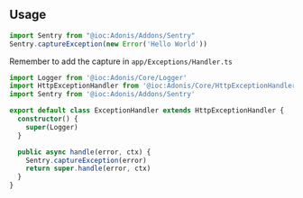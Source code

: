 ## Usage

```ts
import Sentry from "@ioc:Adonis/Addons/Sentry"
Sentry.captureException(new Error('Hello World'))
```

Remember to add the capture in `app/Exceptions/Handler.ts`
```ts
import Logger from '@ioc:Adonis/Core/Logger'
import HttpExceptionHandler from '@ioc:Adonis/Core/HttpExceptionHandler'
import Sentry from '@ioc:Adonis/Addons/Sentry'

export default class ExceptionHandler extends HttpExceptionHandler {
  constructor() {
    super(Logger)
  }

  public async handle(error, ctx) {
    Sentry.captureException(error)
    return super.handle(error, ctx)
  }
}
```
